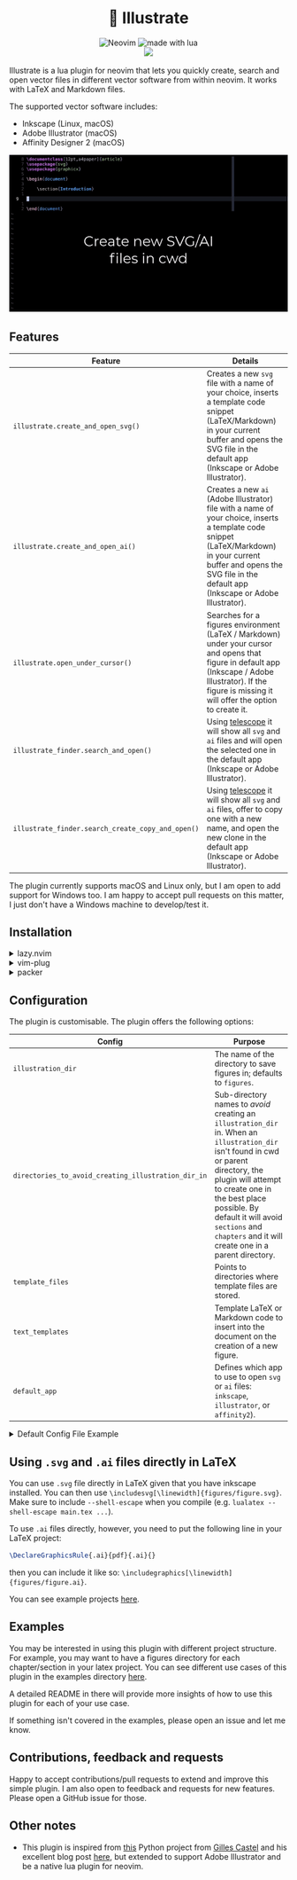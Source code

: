 <h1 align="center">🎨 Illustrate</h1>

<p align="center">

<img src="https://img.shields.io/badge/Neovim-57A143?logo=neovim&logoColor=fff&style=for-the-badge" alt="Neovim" />
<img src="https://img.shields.io/badge/Made%20With%20Lua-2C2D72?logo=lua&logoColor=fff&style=for-the-badge" alt="made with lua" >

<br/>
<a href="https://github.com/rpapallas/illustrate.nvim/actions/workflows/default.yaml/badge.svg" alt="GitHub Actions">
<img src="https://img.shields.io/github/actions/workflow/status/rpapallas/illustrate.nvim/default.yaml?branch=master">
</a>

Illustrate is a lua plugin for neovim that lets you quickly create, search
and open vector files in different vector software from within neovim. It works
with LaTeX and Markdown files.

The supported vector software includes:

* Inkscape (Linux, macOS)
* Adobe Illustrator (macOS)
* Affinity Designer 2 (macOS)

![demo](assets/demo.gif)

</p>

## Features

| Feature                                           | Details                                                                                                                                                                                                                    |
|---------------------------------------------------|----------------------------------------------------------------------------------------------------------------------------------------------------------------------------------------------------------------------------|
| `illustrate.create_and_open_svg()`                | Creates a new `svg` file with a name of your choice, inserts a template code snippet (LaTeX/Markdown) in your current buffer and opens the SVG file in the default app (Inkscape or Adobe Illustrator).                    |
| `illustrate.create_and_open_ai()`                 | Creates a new `ai` (Adobe Illustrator) file with a name of your choice, inserts a template code snippet (LaTeX/Markdown) in your current buffer and opens the SVG file in the default app (Inkscape or Adobe Illustrator). |
| `illustrate.open_under_cursor()`                  | Searches for a figures environment (LaTeX / Markdown) under your cursor and opens that figure in default app (Inkscape / Adobe Illustrator). If the figure is missing it will offer the option to create it.               |
| `illustrate_finder.search_and_open()`             | Using [telescope](https://github.com/nvim-telescope/telescope.nvim) it will show all `svg` and `ai` files and will open the selected one in the default app (Inkscape or Adobe Illustrator).                               |
| `illustrate_finder.search_create_copy_and_open()` | Using [telescope](https://github.com/nvim-telescope/telescope.nvim) it will show all `svg` and `ai` files, offer to copy one with a new name, and open the new clone in the default app (Inkscape or Adobe Illustrator).   |

The plugin currently supports macOS and Linux only, but I am open to add
support for Windows too. I am happy to accept pull requests on this matter, I
just don't have a Windows machine to develop/test it.

## Installation

<details>
<summary>lazy.nvim</summary>

```lua
return {
'rpapallas/illustrate.nvim',
dependencies = {
    'nvim-lua/plenary.nvim',
    'nvim-telescope/telescope.nvim',
},
keys = function()
    local illustrate = require('illustrate')
    local illustrate_finder = require('illustrate.finder')

    return {
        {
            "<leader>is",
            function() illustrate.create_and_open_svg() end,
            desc = "Create and open a new SVG file with provided name."
        },
        {
            "<leader>ia",
            function() illustrate.create_and_open_ai() end,
            desc = "Create and open a new Adobe Illustrator file with provided name."
        },
        {
            "<leader>io",
            function() illustrate.open_under_cursor() end,
            desc = "Open file under cursor (or file within environment under cursor)."
        },
        {
            "<leader>if",
            function() illustrate_finder.search_and_open() end,
            desc = "Use telescope to search and open illustrations in default app."
        },
        {
            "<leader>ic",
            function() illustrate_finder.search_create_copy_and_open() end,
            desc = "Use telescope to search existing file, copy it with new name, and open it in default app."
        },
    }
end,
opts = {
    -- optionally define options.
},
}
```
</details>

<details>
<summary>vim-plug</summary>

```lua
local vim = vim
local Plug = vim.fn['plug#']

vim.call('plug#begin')
    Plug 'rpapallas/illustrate.nvim'
    Plug 'nvim-lua/plenary.nvim'
    Plug 'nvim-telescope/telescope.nvim'
vim.call('plug#end')

local illustrate = require('illustrate')
local illustrate_finder = require('illustrate.finder')
vim.keymap.set('n', '<leader>is', function() illustrate.create_and_open_svg() end, {})
vim.keymap.set('n', '<leader>ia', function() illustrate.create_and_open_ai() end, {})
vim.keymap.set('n', '<leader>io', function() illustrate.open_under_cursor() end, {})
vim.keymap.set('n', '<leader>if', function() illustrate_finder.search_and_open() end, {})
vim.keymap.set('n', '<leader>ic', function() illustrate_finder.search_create_copy_and_open() end, {})
```

Note the dependencies above (`plenary`, and `telescope`).
Make sure to run `:PlugInstall`. Everything should work out of the box.
</details>

<details>
<summary>packer</summary>

```lua
vim.cmd [[packadd packer.nvim]]

return require('packer').startup(function(use)
    use 'rpapallas/illustrate.nvim'
    use 'wbthomason/packer.nvim'
    use 'nvim-lua/plenary.nvim'
    use 'nvim-telescope/telescope.nvim'
end)
```

</details>

## Configuration

The plugin is customisable. The plugin offers the following options:

| Config                                              | Purpose                                                                                                                                                                                                                                                                                                 |
|-----------------------------------------------------|---------------------------------------------------------------------------------------------------------------------------------------------------------------------------------------------------------------------------------------------------------------------------------------------------------|
| `illustration_dir`                                  | The name of the directory to save figures in; defaults to `figures`.                                                                                                                                                                                                                                    |
| `directories_to_avoid_creating_illustration_dir_in` | Sub-directory names to *avoid* creating an `illustration_dir` in. When an `illustration_dir` isn't found in cwd or parent directory, the plugin will attempt to create one in the best place possible. By default it will avoid `sections` and `chapters` and it will create one in a parent directory. |
| `template_files`                                    | Points to directories where template files are stored.                                                                                                                                                                                                                                                  |
| `text_templates`                                    | Template LaTeX or Markdown code to insert into the document on the creation of a new figure.                                                                                                                                                                                                            |
| `default_app`                                       | Defines which app to use to open `svg` or `ai` files: `inkscape`, `illustrator`, or `affinity2`).                                                                                                                                                                                                            |


<details>
<summary>Default Config File Example</summary>

```lua
illustration_dir = "figures",
directories_to_avoid_creating_illustration_dir_in = {
    'sections',
    'chapters',
},
template_files = { -- Templates used when new vector documents are created.
    -- You can optionally define a path to your own template dir and
    -- bootstrap your documents with a better template than an empty
    -- canvas.
    directory = {
        svg = templates_dir .. "/svg/",
        ai = templates_dir .. "/ai/",
    },
    default = {
        svg = "default.svg",
        ai = "default.ai",
    }
},
text_templates = { -- Default code template for each vector type (svg/ai) and each document (tex/md)
    svg = {
        tex = [[
\begin{figure}[h]
  \centering
  \includesvg[width=0.8\textwidth]{$FILE_PATH}
  \caption{Caption}
  \label{fig:}
\end{figure}
            ]],
        md = "![caption]($FILE_PATH)",
    },
    ai = {
        tex = [[
\begin{figure}[h]
  \centering
  \includegraphics[width=0.8\linewidth]{$FILE_PATH}
  \caption{Caption}
  \label{fig:}
\end{figure}
            ]],
        md = "![caption]($FILE_PATH)",
    }
},
default_app = { -- default software to use for opening ai/svg files.
    svg = "inkscape", -- Options: inkscape/illustrator/affinity2
    ai = "inkscape", -- Options: inkscape/illustrator/affinity2
},
```

</details>

## Using `.svg` and `.ai` files directly in LaTeX

You can use `.svg` file directly in LaTeX given that you have inkscape
installed. You can then use `\includesvg[\linewidth]{figures/figure.svg}`.
Make sure to include `--shell-escape` when you compile
(e.g. `lualatex --shell-escape main.tex ...`).

To use `.ai` files directly, however, you need to put the following line in your
LaTeX project:

```tex
\DeclareGraphicsRule{.ai}{pdf}{.ai}{}
```

then you can include it like so: `\includegraphics[\linewidth]{figures/figure.ai}`.

You can see example projects [here](examples/).

## Examples

You may be interested in using this plugin with different project structure.
For example, you may want to have a figures directory for each chapter/section
in your latex project. You can see different use cases of this plugin in the
examples directory [here](examples/).

A detailed README in there will provide
more insights of how to use this plugin for each of your use case.

If something isn't covered in the examples, please open an issue and let me know.

## Contributions, feedback and requests

Happy to accept contributions/pull requests to extend and improve this simple
plugin. I am also open to feedback and requests for new features. Please open a
GitHub issue for those.

## Other notes

* This plugin is inspired from [this](https://github.com/gillescastel/inkscape-figures) Python project from [Gilles Castel](https://github.com/gillescastel) and his excellent blog post [here](https://castel.dev/post/lecture-notes-2/), but extended to support Adobe Illustrator and be a native lua plugin for neovim.

